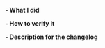 <!--
Customized from the template (https://github.com/docker/cli/blob/master/.github/PULL_REQUEST_TEMPLATE.md)

Please make sure you've read and understood our contributing guidelines;
https://github.com/ZupIT/horusec-platform/blob/master/CONTRIBUTING.md

Please provide the following information:
-->

**- What I did**

**- How to verify it**

**- Description for the changelog**

<!--
Write a short (one line) summary that describes the changes in this
pull request for inclusion in the changelog:
-->
